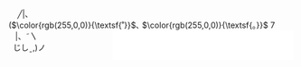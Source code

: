 &nbsp;&nbsp;&nbsp;&nbsp;╱|、  
  ($\color{rgb(255,0,0)}{\textsf{˚}}$､ $\color{rgb(255,0,0)}{\textsf{。}}$ 7 <picture> <source media="(prefers-color-scheme: dark)" srcset="https://raw.githubusercontent.com/nonepork/nonepork/main/black.gif" align="right"> <img alt="NO IMAGES?" src="https://raw.githubusercontent.com/nonepork/nonepork/main/white.gif" align="right"> </picture>  
&nbsp;&nbsp;&nbsp;|、˜〵  
&nbsp;&nbsp;じしˍ,)ノ  
